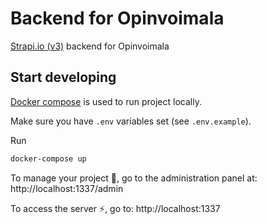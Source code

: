 # Backend for Opinvoimala

[Strapi.io (v3)](https://docs-v3.strapi.io/developer-docs/latest/getting-started/introduction.html) backend for Opinvoimala

## Start developing

[Docker compose](https://docs-v3.strapi.io/developer-docs/latest/setup-deployment-guides/installation/docker.html#creating-a-strapi-project) is used to run project locally.

Make sure you have `.env` variables set (see `.env.example`).

Run

```sh
docker-compose up
```

To manage your project 🚀, go to the administration panel at:
http://localhost:1337/admin

To access the server ⚡️, go to:
http://localhost:1337
